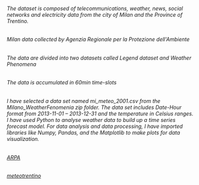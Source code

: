 <!-- Heading -->

###### The dataset is composed of telecommunications, weather, news, social networks and electricity data from the city of Milan and the Province of Trentino.

###### Milan data collected by Agenzia Regionale per la Protezione dell'Ambiente 

###### The data are divided into two datasets called Legend dataset and Weather Phenomena

###### The data is accumulated in 60min time-slots


###### I have selected a data set named mi_meteo_2001.csv from the Milano_WeatherFenomenia zip folder. The data set includes Date-Hour format from 2013-11-01 – 2013-12-31 and the temperature in Celsius ranges. I have used Python to analyse weather data to build up a time series forecast model. For data analysis and data processing, I have imported libraries like Numpy, Pandas, and the Matplotlib to make plots for data visualization.


<!-- Links -->

###### [ARPA](http://www2.arpalombardia.it/siti/arpalombardia/meteo/richiesta-dati-misurati/Pagine/RichiestaDatiMisurati.aspx) 

###### [meteotrentino](http://www.meteotrentino.it)
